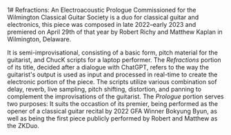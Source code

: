 1# Refractions: An Electroacoustic Prologue
Commissioned for the Wilmington Classical Guitar Society is a duo for classical guitar and
electronics, this piece was composed in late 2022&ndash;early 2023 and premiered on April 29th of 
that year by Robert Richy and Matthew Kaplan in Wilmington, Delaware.

It is semi-improvisational, consisting of a basic form, pitch material for the guitarist, and ChucK 
scripts for a laptop performer. The _Refractions_ portion of its title, decided after a dialogue 
with ChatGPT, refers to the way the guitarist's output is used as input and processed in real-time 
to create the electronic portion of the piece. The scripts utilize various combination sof delay, 
reverb, live sampling, pitch shifting, distortion, and panning to complement the improvisations of 
the guitarist. The _Prologue_ portion serves two purposes: It suits the occastion of its premier, 
being performed as the opener of a classical guitar recital by 2022 GFA Winner Bokyung Byun, as well
as being the first piece publicly performed by Robert and Matthew as the ZKDuo.
